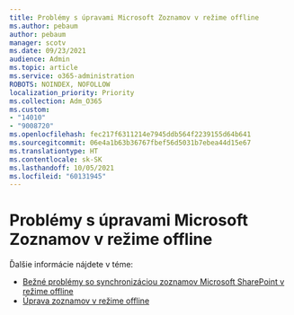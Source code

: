 ```yaml
---
title: Problémy s úpravami Microsoft Zoznamov v režime offline
ms.author: pebaum
author: pebaum
manager: scotv
ms.date: 09/23/2021
audience: Admin
ms.topic: article
ms.service: o365-administration
ROBOTS: NOINDEX, NOFOLLOW
localization_priority: Priority
ms.collection: Adm_O365
ms.custom:
- "14010"
- "9008720"
ms.openlocfilehash: fec217f6311214e7945ddb564f2239155d64b641
ms.sourcegitcommit: 06e4a1b63b36767fbef56d5031b7ebea44d15e67
ms.translationtype: HT
ms.contentlocale: sk-SK
ms.lasthandoff: 10/05/2021
ms.locfileid: "60131945"
---
```

# <a name="issues-with-editing-microsoft-lists-offline"></a>Problémy s úpravami Microsoft Zoznamov v režime offline

Ďalšie informácie nájdete v téme:

- [Bežné problémy so synchronizáciou zoznamov Microsoft SharePoint v režime offline](https://docs.microsoft.com/sharepoint/troubleshoot/lists-and-libraries/common-sync-issues)
- [Úprava zoznamov v režime offline](https://support.microsoft.com/office/edit-lists-offline-41403c3e-1795-4e07-b56b-ae591cbde2f9)